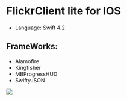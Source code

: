 # FlickrClient lite for IOS

+ Language: Swift 4.2

## FrameWorks:
* Alamofire
* Kingfisher
* MBProgressHUD
* SwiftyJSON

![](https://github.com/chuviy/FlickrClient/blob/Development/FlickrClien/Support%20files/Assets.xcassets/Flikr%20Client.dataset/Flikr%20Client.gif?raw=true)
